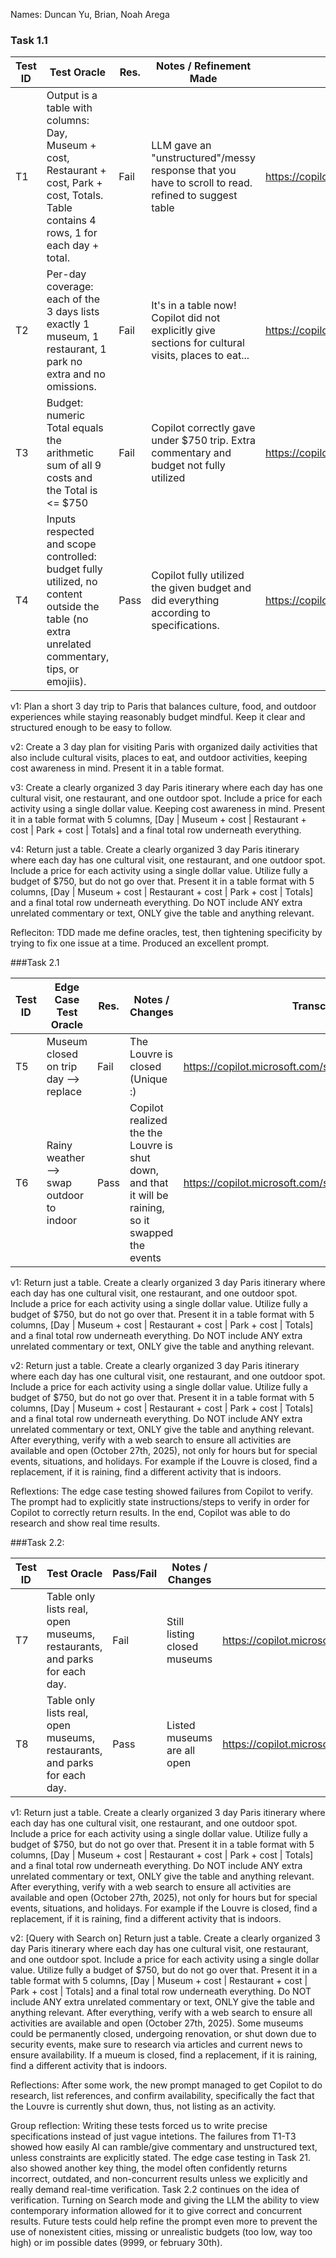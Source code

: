 Names: Duncan Yu, Brian, Noah Arega

### Task 1.1

| Test ID | Test Oracle                                                                                                                                   | Res. | Notes / Refinement Made                                                                             | Transcript Link(s)                                         |
| ------- | --------------------------------------------------------------------------------------------------------------------------------------------- | ---- | --------------------------------------------------------------------------------------------------- | ---------------------------------------------------------- |
| T1      | Output is a table with columns: Day, Museum + cost, Restaurant + cost, Park + cost, Totals. Table contains 4 rows, 1 for each day  + total.   | Fail | LLM gave an "unstructured"/messy response that you have to scroll to read. refined to suggest table | https://copilot.microsoft.com/shares/GvMQF17RL3t9Li61zCmAZ |
| T2      | Per-day coverage: each of the 3 days lists exactly 1 museum, 1 restaurant, 1 park no extra and no omissions.                                  | Fail | It's in a table now! Copilot did not explicitly give sections for cultural visits, places to eat... | https://copilot.microsoft.com/shares/No8r2SnEh4XJvZDj7XunV |
| T3      | Budget: numeric Total equals the arithmetic sum of all 9 costs and the Total is <= $750                                                       | Fail | Copilot correctly gave under $750 trip. Extra commentary and budget not fully utilized              | https://copilot.microsoft.com/shares/gcNtiQy3rCZodWy7v9cx2 |
| T4      | Inputs respected and scope controlled: budget fully utilized, no content outside the table (no extra unrelated commentary, tips, or emojiis). | Pass | Copilot fully utilized the given budget and did everything according to specifications.             | https://copilot.microsoft.com/shares/5vLRq2kUD4eHDDpb41ckT |

v1: Plan a short 3 day trip to Paris that balances culture, food, and outdoor experiences while staying reasonably budget mindful. Keep it clear and structured enough to be easy to follow.

v2: Create a 3 day plan for visiting Paris with organized daily activities that also include cultural visits, places to eat, and outdoor activities, keeping cost awareness in mind. Present it in a table format.

v3: Create a clearly organized 3 day Paris itinerary where each day has one cultural visit, one restaurant, and one outdoor spot. Include a price for each activity using a single dollar value. Keeping cost awareness in mind. Present it in a table format with 5 columns, [Day | Museum + cost | Restaurant + cost | Park + cost | Totals] and a final total row underneath everything.

v4: Return just a table. Create a clearly organized 3 day Paris itinerary where each day has one cultural visit, one restaurant, and one outdoor spot. Include a price for each activity using a single dollar value. Utilize fully a budget of $750, but do not go over that. Present it in a table format with 5 columns, [Day | Museum + cost | Restaurant + cost | Park + cost | Totals] and a final total row underneath everything. Do NOT include ANY extra unrelated commentary or text, ONLY give the table and anything relevant.

Refleciton:
TDD made me define oracles, test, then tightening specificity by trying to fix one issue at a time. Produced an excellent prompt.

###Task 2.1

| Test ID | Edge Case Test Oracle                    | Res. | Notes / Changes                                                                                     | Transcript Link(s)                                         |
| ------- | ---------------------------------------- | ---- | --------------------------------------------------------------------------------------------------- | ---------------------------------------------------------- |
| T5      | Museum closed on trip day --> replace    | Fail | The Louvre is closed (Unique :)                                                                     | https://copilot.microsoft.com/shares/BthDDDFsepi6S9ecVEaB8 |
| T6      | Rainy weather --> swap outdoor to indoor | Pass | Copilot realized the the Louvre is shut down, and that it will be raining, so it swapped the events | https://copilot.microsoft.com/shares/E3dRqeSHNbCAjiV1wPJVX |

v1: Return just a table. Create a clearly organized 3 day Paris itinerary where each day has one cultural visit, one restaurant, and one outdoor spot. Include a price for each activity using a single dollar value. Utilize fully a budget of $750, but do not go over that. Present it in a table format with 5 columns, [Day | Museum + cost | Restaurant + cost | Park + cost | Totals] and a final total row underneath everything. Do NOT include ANY extra unrelated commentary or text, ONLY give the table and anything relevant.

v2: Return just a table. Create a clearly organized 3 day Paris itinerary where each day has one cultural visit, one restaurant, and one outdoor spot. Include a price for each activity using a single dollar value. Utilize fully a budget of $750, but do not go over that. Present it in a table format with 5 columns, [Day | Museum + cost | Restaurant + cost | Park + cost | Totals] and a final total row underneath everything. Do NOT include ANY extra unrelated commentary or text, ONLY give the table and anything relevant. After everything, verify with a web search to ensure all activities are available and open (October 27th, 2025), not only for hours but for special events, situations, and holidays. For example if the Louvre is closed, find a replacement, if it is raining, find a different activity that is indoors.

Reflextions:
The edge case testing showed failures from Copilot to verify. The prompt had to explicitly state instructions/steps to verify in order for Copilot to correctly return results. In the end, Copilot was able to do research and show real time results.


###Task 2.2:

| Test ID | Test Oracle | Pass/Fail | Notes / Changes | Transcript Link |
| ------- | ----------- | --------- | --------------- | --------------- |
| T7      | Table only lists real, open museums, restaurants, and parks for each day. | Fail | Still listing closed museums | https://copilot.microsoft.com/shares/f4c5RfPYotWV2sS9Fm4sR |
| T8      | Table only lists real, open museums, restaurants, and parks for each day. | Pass | Listed museums are all open  | https://copilot.microsoft.com/shares/dqChvpSXMv37gMLDvpuZe |

v1: Return just a table. Create a clearly organized 3 day Paris itinerary where each day has one cultural visit, one restaurant, and one outdoor spot. Include a price for each activity using a single dollar value. Utilize fully a budget of $750, but do not go over that. Present it in a table format with 5 columns, [Day | Museum + cost | Restaurant + cost | Park + cost | Totals] and a final total row underneath everything. Do NOT include ANY extra unrelated commentary or text, ONLY give the table and anything relevant. After everything, verify with a web search to ensure all activities are available and open (October 27th, 2025), not only for hours but for special events, situations, and holidays. For example if the Louvre is closed, find a replacement, if it is raining, find a different activity that is indoors.

v2: [Query with Search on] Return just a table. Create a clearly organized 3 day Paris itinerary where each day has one cultural visit, one restaurant, and one outdoor spot. Include a price for each activity using a single dollar value. Utilize fully a budget of $750, but do not go over that. Present it in a table format with 5 columns, [Day | Museum + cost | Restaurant + cost | Park + cost | Totals] and a final total row underneath everything. Do NOT include ANY extra unrelated commentary or text, ONLY give the table and anything relevant. After everything, verify with a web search to ensure all activities are available and open (October 27th, 2025). Some museums could be permanently closed, undergoing renovation, or shut down due to security events, make sure to research via articles and current news to ensure availability. If a mueum is closed, find a replacement, if it is raining, find a different activity that is indoors.

Reflections:
After some work, the new prompt managed to get Copilot to do research, list references, and confirm availability, specifically the fact that the Louvre is currently shut down, thus, not listing as an activity.

Group reflection:
Writing these tests forced us to write precise specifications instead of just vague intetions. The failures from T1-T3 showed how easily AI can ramble/give commentary and unstructured text, unless constraints are explicitly stated. The edge case testing in Task 21. also showed another key thing, the model often confidently returns incorrect, outdated, and non-concurrent results unless we explicitly and really demand real-time verification. Task 2.2 continues on the idea of verification. Turning on Search mode and giving the LLM the ability to view contemporary information allowed for it to give correct and concurrent results. Future tests could help refine the prompt even more to prevent the use of nonexistent cities, missing or unrealistic budgets (too low, way too high) or im possible dates (9999, or february 30th).
